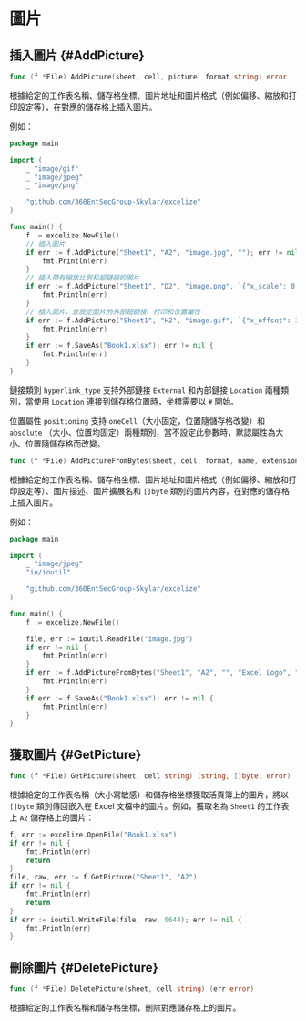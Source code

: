 # 圖片

## 插入圖片 {#AddPicture}

```go
func (f *File) AddPicture(sheet, cell, picture, format string) error
```

根據給定的工作表名稱、儲存格坐標、圖片地址和圖片格式（例如偏移、縮放和打印設定等），在對應的儲存格上插入圖片。

例如：

```go
package main

import (
    _ "image/gif"
    _ "image/jpeg"
    _ "image/png"

    "github.com/360EntSecGroup-Skylar/excelize"
)

func main() {
    f := excelize.NewFile()
    // 插入圖片
    if err := f.AddPicture("Sheet1", "A2", "image.jpg", ""); err != nil {
        fmt.Println(err)
    }
    // 插入帶有縮放比例和超鏈接的圖片
    if err := f.AddPicture("Sheet1", "D2", "image.png", `{"x_scale": 0.5, "y_scale": 0.5, "hyperlink": "#Sheet2!D8", "hyperlink_type": "Location"}`); err != nil {
        fmt.Println(err)
    }
    // 插入圖片，並設定圖片的外部超鏈接、打印和位置屬性
    if err := f.AddPicture("Sheet1", "H2", "image.gif", `{"x_offset": 15, "y_offset": 10, "hyperlink": "https://github.com/360EntSecGroup-Skylar/excelize", "hyperlink_type": "External", "print_obj": true, "lock_aspect_ratio": false, "locked": false, "positioning": "oneCell"}`); err != nil {
        fmt.Println(err)
    }
    if err := f.SaveAs("Book1.xlsx"); err != nil {
        fmt.Println(err)
    }
}
```

鏈接類別 `hyperlink_type` 支持外部鏈接 `External` 和內部鏈接 `Location` 兩種類別，當使用 `Location` 連接到儲存格位置時，坐標需要以 `#` 開始。

位置屬性 `positioning` 支持 `oneCell`（大小固定，位置隨儲存格改變）和 `absolute` （大小、位置均固定）兩種類別，當不設定此參數時，默認屬性為大小、位置隨儲存格而改變。

```go
func (f *File) AddPictureFromBytes(sheet, cell, format, name, extension string, file []byte) error
```

根據給定的工作表名稱、儲存格坐標、圖片地址和圖片格式（例如偏移、縮放和打印設定等）、圖片描述、圖片擴展名和 `[]byte` 類別的圖片內容，在對應的儲存格上插入圖片。

例如：

```go
package main

import (
    _ "image/jpeg"
    "io/ioutil"

    "github.com/360EntSecGroup-Skylar/excelize"
)

func main() {
    f := excelize.NewFile()

    file, err := ioutil.ReadFile("image.jpg")
    if err != nil {
        fmt.Println(err)
    }
    if err := f.AddPictureFromBytes("Sheet1", "A2", "", "Excel Logo", ".jpg", file); err != nil {
        fmt.Println(err)
    }
    if err := f.SaveAs("Book1.xlsx"); err != nil {
        fmt.Println(err)
    }
}
```

## 獲取圖片 {#GetPicture}

```go
func (f *File) GetPicture(sheet, cell string) (string, []byte, error)
```

根據給定的工作表名稱（大小寫敏感）和儲存格坐標獲取活頁簿上的圖片，將以 `[]byte` 類別傳回嵌入在 Excel 文檔中的圖片。例如，獲取名為 `Sheet1` 的工作表上 `A2` 儲存格上的圖片：

```go
f, err := excelize.OpenFile("Book1.xlsx")
if err != nil {
    fmt.Println(err)
    return
}
file, raw, err := f.GetPicture("Sheet1", "A2")
if err != nil {
    fmt.Println(err)
    return
}
if err := ioutil.WriteFile(file, raw, 0644); err != nil {
    fmt.Println(err)
}
```

## 刪除圖片 {#DeletePicture}

```go
func (f *File) DeletePicture(sheet, cell string) (err error)
```

根據給定的工作表名稱和儲存格坐標，刪除對應儲存格上的圖片。
